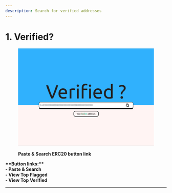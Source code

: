 ```yaml
---
description: Search for verified addresses
---
```


# 1. Verified?

<figure><img src="../.gitbook/assets/VERIFIED.png" alt=""><figcaption><p><strong>Paste &#x26; Search ERC20 button link</strong></p></figcaption></figure>

**\*\*Button links:\*\***\
**- Paste & Search**\
**- View Top Flagged**\
**- View Top Verified**

****
